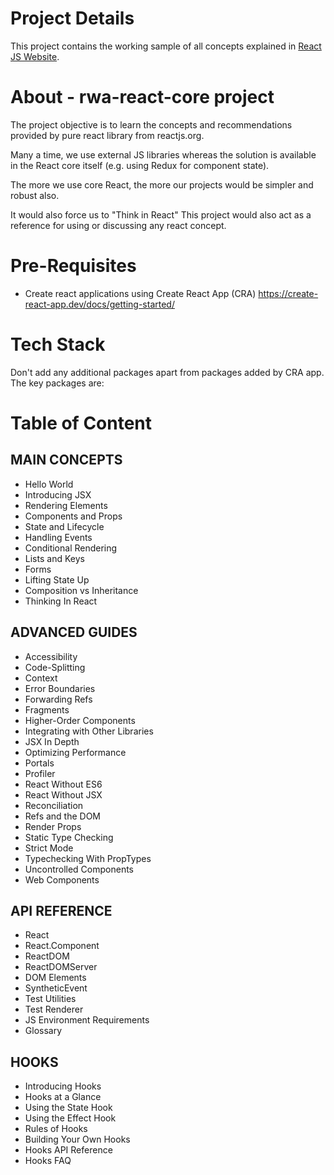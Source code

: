 # Project Details

This project contains the working sample of all concepts explained in [React JS Website](https://reactjs.org/).

# About - rwa-react-core project
The project objective is to learn the concepts and recommendations provided by pure react library from reactjs.org. 

Many a time, we use external JS libraries whereas the solution is available in the React core itself (e.g. using Redux for component state).   

The more we use core React, the more our projects would be simpler and robust also. 

It would also force us to "Think in React"   This project would also act as a reference for using or discussing any react concept. 


# Pre-Requisites

* Create react applications using Create React App (CRA) 
  https://create-react-app.dev/docs/getting-started/


# Tech Stack

Don't add any additional packages apart from packages added by CRA app. The key packages are:

# Table of Content

## MAIN CONCEPTS

* Hello World
* Introducing JSX
* Rendering Elements
* Components and Props
* State and Lifecycle
* Handling Events
* Conditional Rendering
* Lists and Keys
* Forms
* Lifting State Up
* Composition vs Inheritance
* Thinking In React

## ADVANCED GUIDES
* Accessibility
* Code-Splitting
* Context
* Error Boundaries
* Forwarding Refs
* Fragments
* Higher-Order Components
* Integrating with Other Libraries
* JSX In Depth
* Optimizing Performance
* Portals
* Profiler
* React Without ES6
* React Without JSX
* Reconciliation
* Refs and the DOM
* Render Props
* Static Type Checking
* Strict Mode
* Typechecking With PropTypes
* Uncontrolled Components
* Web Components

## API REFERENCE
* React
* React.Component
* ReactDOM
* ReactDOMServer
* DOM Elements
* SyntheticEvent
* Test Utilities
* Test Renderer
* JS Environment Requirements
* Glossary

## HOOKS
* Introducing Hooks
* Hooks at a Glance
* Using the State Hook
* Using the Effect Hook
* Rules of Hooks
* Building Your Own Hooks
* Hooks API Reference
* Hooks FAQ
